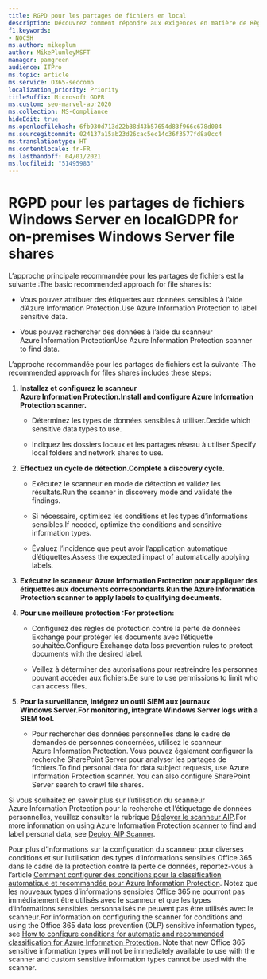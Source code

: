 ```yaml
---
title: RGPD pour les partages de fichiers en local
description: Découvrez comment répondre aux exigences en matière de Règlements généraux sur la protection des données (RGPD) dans les partages de fichiers Windows Server locaux.
f1.keywords:
- NOCSH
ms.author: mikeplum
author: MikePlumleyMSFT
manager: pamgreen
audience: ITPro
ms.topic: article
ms.service: O365-seccomp
localization_priority: Priority
titleSuffix: Microsoft GDPR
ms.custom: seo-marvel-apr2020
ms.collection: MS-Compliance
hideEdit: true
ms.openlocfilehash: 6fb930d713d22b38d43b57654d83f966c678d004
ms.sourcegitcommit: 024137a15ab23d26cac5ec14c36f3577fd8a0cc4
ms.translationtype: HT
ms.contentlocale: fr-FR
ms.lasthandoff: 04/01/2021
ms.locfileid: "51495983"
---
```

# <a name="gdpr-for-on-premises-windows-server-file-shares"></a><span data-ttu-id="a3b22-103">RGPD pour les partages de fichiers Windows Server en local</span><span class="sxs-lookup"><span data-stu-id="a3b22-103">GDPR for on-premises Windows Server file shares</span></span>

<span data-ttu-id="a3b22-104">L’approche principale recommandée pour les partages de fichiers est la suivante :</span><span class="sxs-lookup"><span data-stu-id="a3b22-104">The basic recommended approach for file shares is:</span></span>

-   <span data-ttu-id="a3b22-105">Vous pouvez attribuer des étiquettes aux données sensibles à l’aide d’Azure Information Protection.</span><span class="sxs-lookup"><span data-stu-id="a3b22-105">Use Azure Information Protection to label sensitive data.</span></span>

-   <span data-ttu-id="a3b22-106">Vous pouvez rechercher des données à l’aide du scanneur Azure Information Protection</span><span class="sxs-lookup"><span data-stu-id="a3b22-106">Use Azure Information Protection scanner to find data.</span></span>

<span data-ttu-id="a3b22-107">L’approche recommandée pour les partages de fichiers est la suivante :</span><span class="sxs-lookup"><span data-stu-id="a3b22-107">The recommended approach for files shares includes these steps:</span></span>

1.  <span data-ttu-id="a3b22-108">**Installez et configurez le scanneur Azure Information Protection.**</span><span class="sxs-lookup"><span data-stu-id="a3b22-108">**Install and configure Azure Information Protection scanner.**</span></span>

    -   <span data-ttu-id="a3b22-109">Déterminez les types de données sensibles à utiliser.</span><span class="sxs-lookup"><span data-stu-id="a3b22-109">Decide which sensitive data types to use.</span></span>

    -   <span data-ttu-id="a3b22-110">Indiquez les dossiers locaux et les partages réseau à utiliser.</span><span class="sxs-lookup"><span data-stu-id="a3b22-110">Specify local folders and network shares to use.</span></span>

2.  <span data-ttu-id="a3b22-111">**Effectuez un cycle de détection.**</span><span class="sxs-lookup"><span data-stu-id="a3b22-111">**Complete a discovery cycle.**</span></span>

    -   <span data-ttu-id="a3b22-112">Exécutez le scanneur en mode de détection et validez les résultats.</span><span class="sxs-lookup"><span data-stu-id="a3b22-112">Run the scanner in discovery mode and validate the findings.</span></span>

    -   <span data-ttu-id="a3b22-113">Si nécessaire, optimisez les conditions et les types d’informations sensibles.</span><span class="sxs-lookup"><span data-stu-id="a3b22-113">If needed, optimize the conditions and sensitive information types.</span></span>

    -   <span data-ttu-id="a3b22-114">Évaluez l’incidence que peut avoir l’application automatique d’étiquettes.</span><span class="sxs-lookup"><span data-stu-id="a3b22-114">Assess the expected impact of automatically applying labels.</span></span>

3.  <span data-ttu-id="a3b22-115">**Exécutez le scanneur Azure Information Protection pour appliquer des étiquettes aux documents correspondants**.</span><span class="sxs-lookup"><span data-stu-id="a3b22-115">**Run the Azure Information Protection scanner to apply labels to qualifying documents**.</span></span>

4.  <span data-ttu-id="a3b22-116">**Pour une meilleure protection :**</span><span class="sxs-lookup"><span data-stu-id="a3b22-116">**For protection:**</span></span>

    -   <span data-ttu-id="a3b22-117">Configurez des règles de protection contre la perte de données Exchange pour protéger les documents avec l’étiquette souhaitée.</span><span class="sxs-lookup"><span data-stu-id="a3b22-117">Configure Exchange data loss prevention rules to protect documents with the desired label.</span></span>

    -   <span data-ttu-id="a3b22-118">Veillez à déterminer des autorisations pour restreindre les personnes pouvant accéder aux fichiers.</span><span class="sxs-lookup"><span data-stu-id="a3b22-118">Be sure to use permissions to limit who can access files.</span></span>

5.  <span data-ttu-id="a3b22-119">**Pour la surveillance, intégrez un outil SIEM aux journaux Windows Server.**</span><span class="sxs-lookup"><span data-stu-id="a3b22-119">**For monitoring, integrate Windows Server logs with a SIEM tool.**</span></span>

    -   <span data-ttu-id="a3b22-p101">Pour rechercher des données personnelles dans le cadre de demandes de personnes concernées, utilisez le scanneur Azure Information Protection. Vous pouvez également configurer la recherche SharePoint Server pour analyser les partages de fichiers.</span><span class="sxs-lookup"><span data-stu-id="a3b22-p101">To find personal data for data subject requests, use Azure Information Protection scanner. You can also configure SharePoint Server search to crawl file shares.</span></span>

<span data-ttu-id="a3b22-122">Si vous souhaitez en savoir plus sur l’utilisation du scanneur Azure Information Protection pour la recherche et l’étiquetage de données personnelles, veuillez consulter la rubrique [Déployer le scanneur AIP](/azure/information-protection/deploy-aip-scanner).</span><span class="sxs-lookup"><span data-stu-id="a3b22-122">For more information on using Azure Information Protection scanner to find and label personal data, see [Deploy AIP Scanner](/azure/information-protection/deploy-aip-scanner).</span></span>

<span data-ttu-id="a3b22-p102">Pour plus d’informations sur la configuration du scanneur pour diverses conditions et sur l’utilisation des types d’informations sensibles Office 365 dans le cadre de la protection contre la perte de données, reportez-vous à l’article [Comment configurer des conditions pour la classification automatique et recommandée pour Azure Information Protection](/information-protection/deploy-use/configure-policy-classification). Notez que les nouveaux types d’informations sensibles Office 365 ne pourront pas immédiatement être utilisés avec le scanneur et que les types d’informations sensibles personnalisés ne peuvent pas être utilisés avec le scanneur.</span><span class="sxs-lookup"><span data-stu-id="a3b22-p102">For information on configuring the scanner for conditions and using the Office 365 data loss prevention (DLP) sensitive information types, see [How to configure conditions for automatic and recommended classification for Azure Information Protection](/information-protection/deploy-use/configure-policy-classification). Note that new Office 365 sensitive information types will not be immediately available to use with the scanner and custom sensitive information types cannot be used with the scanner.</span></span>

